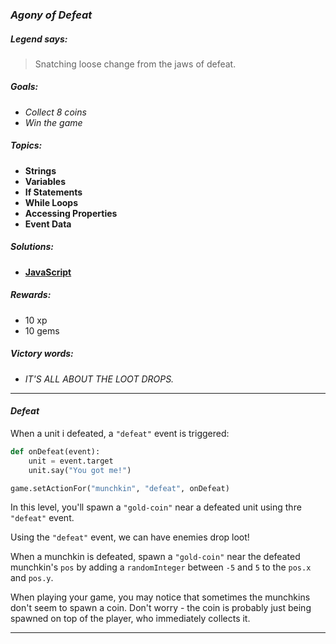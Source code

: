 ### _Agony of Defeat_

##### _Legend says:_
> Snatching loose change from the jaws of defeat.

##### _Goals:_
+ _Collect 8 coins_
+ _Win the game_

##### _Topics:_
+ **Strings**
+ **Variables**
+ **If Statements**
+ **While Loops**
+ **Accessing Properties**
+ **Event Data**

##### _Solutions:_
+ **[JavaScript](agonyOfDefeat.js)**

##### _Rewards:_
+ 10 xp
+ 10 gems

##### _Victory words:_
+ _IT'S ALL ABOUT THE LOOT DROPS._

___

#### _Defeat_

When a unit i defeated, a `"defeat"` event is triggered:

```python
def onDefeat(event):
    unit = event.target
    unit.say("You got me!")

game.setActionFor("munchkin", "defeat", onDefeat)
```

In this level, you'll spawn a `"gold-coin"` near a defeated unit using thre `"defeat"` event.

Using the `"defeat"` event, we can have enemies drop loot!

When a munchkin is defeated, spawn a `"gold-coin"` near the defeated munchkin's `pos` by adding a `randomInteger` between `-5` and `5` to the `pos.x` and `pos.y`.

When playing your game, you may notice that sometimes the munchkins don't seem to spawn a coin. 
Don't worry - the coin is probably just being spawned on top of the player, who immediately collects it.

___
